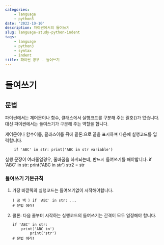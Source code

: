 ```yaml
---
categories:
	- language
	- python3
date: '2022-10-10'
description: 파이썬에서의 들여쓰기
slug: language-study-python-indent
tags:
	- language
	- python3
	- syntax
	- indent
title: 파이썬 공부 - 들여쓰기
---
```


# 들여쓰기

## 문법

파이썬에서는 제어문이나 함수, 클래스에서 실행코드를 구분해 주는
괄호{}가 없습니다. 대신 파이썬에서는 들여쓰기가 구분해 주는 역할을 합니다.

제어문이나 함수이름, 클래스이름 뒤에 콜론:으로 끝을 표시하며
다음에 실행코드를 입력합니다.

    	if 'ABC' in str: print('ABC in str variable')


실행 문장이 여러줄일경우, 줄바꿈을 하게되는데, 반드시 들여쓰기를 해야합니다.
if 'ABC' in str:
print('ABC in str')
str2 = str

### 들여쓰기 기본규칙

1.  가장 바깥쪽의 실행코드는 들여쓰기없이 시작해야합니다.

        ( 공 백 ) if 'ABC' in str: ...
        # 문법 에러!

2.  콜론: 다음 줄부터 시작하는 실행코드의 들여쓰기는 간격이 모두 일정해야 합니다.

        if 'ABC' in str:
        	print('ABC in')
        		print('str')
        # 문법 에러!
